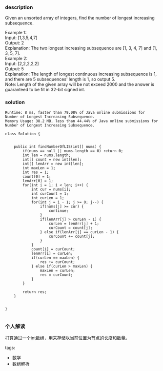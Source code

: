 ### description      
  Given an unsorted array of integers, find the number of longest increasing subsequence.    
      
  Example 1:    
  Input: [1,3,5,4,7]    
  Output: 2    
  Explanation: The two longest increasing subsequence are [1, 3, 4, 7] and [1, 3, 5, 7].    
  Example 2:    
  Input: [2,2,2,2,2]    
  Output: 5    
  Explanation: The length of longest continuous increasing subsequence is 1, and there are 5 subsequences' length is 1, so output 5.    
  Note: Length of the given array will be not exceed 2000 and the answer is guaranteed to be fit in 32-bit signed int.    
### solution      
  ```    
  Runtime: 8 ms, faster than 79.08% of Java online submissions for Number of Longest Increasing Subsequence.    
  Memory Usage: 38.2 MB, less than 44.44% of Java online submissions for Number of Longest Increasing Subsequence.    
      
  class Solution {    
       
          
      public int findNumberOfLIS(int[] nums) {    
          if(nums == null || nums.length == 0) return 0;    
          int len = nums.length;    
          int[] count = new int[len];    
          int[] lenArr = new int[len];    
          int maxLen = 1;    
          int res = 1;    
          count[0] = 1;    
          lenArr[0] = 1;    
          for(int i = 1; i < len; i++) {    
              int cur = nums[i];    
              int curCount = 1;    
              int curLen = 1;    
              for(int j = i - 1; j >= 0; j--) {    
                  if(nums[j] >= cur) {    
                      continue;    
                  }    
                  if(lenArr[j] > curLen - 1) {    
                      curLen = lenArr[j] + 1;    
                      curCount = count[j];    
                  } else if(lenArr[j] == curLen - 1) {    
                      curCount += count[j];    
                  }    
              }    
              count[i] = curCount;    
              lenArr[i] = curLen;    
              if(curLen == maxLen) {    
                  res += curCount;    
              } else if(curLen > maxLen) {    
                  maxLen = curLen;    
                  res = curCount;    
              }    
          }    
      
          return res;    
      }    
      
          
  }    
      
  ```    
      
### 个人解读      
  打算通过一个int数组，用来存储以当前位置为节点的长度和数量。    
     
     
tags:      
  -  数学    
  -  数组解析    
      

